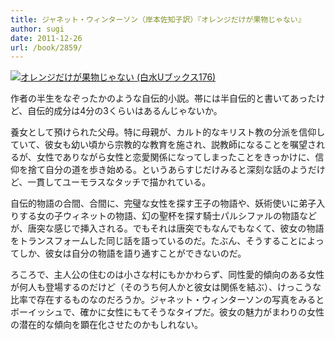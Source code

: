 ```yaml
---
title: ジャネット・ウィンターソン（岸本佐知子訳）『オレンジだけが果物じゃない』
author: sugi
date: 2011-12-26
url: /book/2859/
---
```

<a href="http://www.amazon.co.jp/exec/obidos/ASIN/4560071764/chezsugi-22/ref=nosim/" name="amazletlink" target="_blank"><img src="http://i1.wp.com/ecx.images-amazon.com/images/I/41ivL4bTsmL._SL160_.jpg?w=660" alt="オレンジだけが果物じゃない (白水Uブックス176)" class="alignleft"  data-recalc-dims="1" /></a>

作者の半生をなぞったかのような自伝的小説。帯には半自伝的と書いてあったけど、自伝的成分は4分の3くらいはあるんじゃないか。

養女として預けられた父母。特に母親が、カルト的なキリスト教の分派を信仰していて、彼女も幼い頃から宗教的な教育を施され、説教師になることを嘱望されるが、女性でありながら女性と恋愛関係になってしまったことをきっかけに、信仰を捨て自分の道を歩き始める。というあらすじだけみると深刻な話のようだけど、一貫してユーモラスなタッチで描かれている。

自伝的物語の合間、合間に、完璧な女性を探す王子の物語や、妖術使いに弟子入りする女の子ウィネットの物語、幻の聖杯を探す騎士パルシファルの物語などが、唐突な感じで挿入される。でもそれは唐突でもなんでもなくて、彼女の物語をトランスフォームした同じ話を語っているのだ。たぶん、そうすることによってしか、彼女は自分の物語を語り通すことができないのだ。

ろころで、主人公の住むのは小さな村にもかかわらず、同性愛的傾向のある女性が何人も登場するのだけど（そのうち何人かと彼女は関係を結ぶ）、けっこうな比率で存在するものなのだろうか。ジャネット・ウィンターソンの写真をみるとボーイッシュで、確かに女性にもてそうなタイプだ。彼女の魅力がまわりの女性の潜在的な傾向を顕在化させたのかもしれない。
